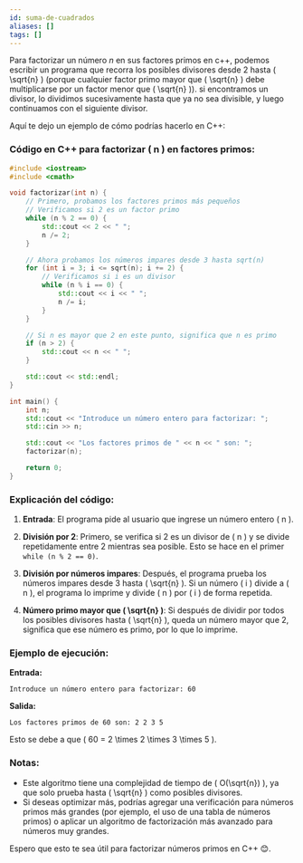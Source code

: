 ```yaml
---
id: suma-de-cuadrados
aliases: []
tags: []
---
```


Para factorizar un número $n$ en sus factores primos en c++, podemos escribir un programa que recorra los posibles divisores desde 2 hasta \( \sqrt{n} \) (porque cualquier factor primo mayor que \( \sqrt{n} \) debe multiplicarse por un factor menor que \( \sqrt{n} \)). si encontramos un divisor, lo dividimos sucesivamente hasta que ya no sea divisible, y luego continuamos con el siguiente divisor.

Aquí te dejo un ejemplo de cómo podrías hacerlo en C++:

### Código en C++ para factorizar \( n \) en factores primos:

```cpp
#include <iostream>
#include <cmath>

void factorizar(int n) {
    // Primero, probamos los factores primos más pequeños
    // Verificamos si 2 es un factor primo
    while (n % 2 == 0) {
        std::cout << 2 << " ";
        n /= 2;
    }

    // Ahora probamos los números impares desde 3 hasta sqrt(n)
    for (int i = 3; i <= sqrt(n); i += 2) {
        // Verificamos si i es un divisor
        while (n % i == 0) {
            std::cout << i << " ";
            n /= i;
        }
    }

    // Si n es mayor que 2 en este punto, significa que n es primo
    if (n > 2) {
        std::cout << n << " ";
    }

    std::cout << std::endl;
}

int main() {
    int n;
    std::cout << "Introduce un número entero para factorizar: ";
    std::cin >> n;

    std::cout << "Los factores primos de " << n << " son: ";
    factorizar(n);

    return 0;
}
```

### Explicación del código:

1. **Entrada**: El programa pide al usuario que ingrese un número entero \( n \).
   
2. **División por 2**: Primero, se verifica si 2 es un divisor de \( n \) y se divide repetidamente entre 2 mientras sea posible. Esto se hace en el primer `while (n % 2 == 0)`.

3. **División por números impares**: Después, el programa prueba los números impares desde 3 hasta \( \sqrt{n} \). Si un número \( i \) divide a \( n \), el programa lo imprime y divide \( n \) por \( i \) de forma repetida.

4. **Número primo mayor que \( \sqrt{n} \)**: Si después de dividir por todos los posibles divisores hasta \( \sqrt{n} \), queda un número mayor que 2, significa que ese número es primo, por lo que lo imprime.

### Ejemplo de ejecución:

**Entrada:**
```
Introduce un número entero para factorizar: 60
```

**Salida:**
```
Los factores primos de 60 son: 2 2 3 5
```

Esto se debe a que \( 60 = 2 \times 2 \times 3 \times 5 \).

### Notas:

- Este algoritmo tiene una complejidad de tiempo de \( O(\sqrt{n}) \), ya que solo prueba hasta \( \sqrt{n} \) como posibles divisores.
- Si deseas optimizar más, podrías agregar una verificación para números primos más grandes (por ejemplo, el uso de una tabla de números primos) o aplicar un algoritmo de factorización más avanzado para números muy grandes.

Espero que esto te sea útil para factorizar números primos en C++ 😊.
